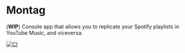 # Montag

(**WIP**) Console app that allows you to replicate your Spotify playlists in YouTube Music, and viceversa.

[![CI](https://github.com/eeng/montag/actions/workflows/ci.yml/badge.svg)](https://github.com/eeng/montag/actions/workflows/ci.yml)
